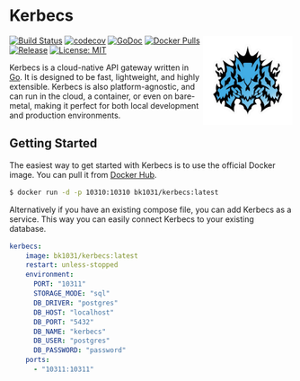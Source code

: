 # Kerbecs

<!-- <img align="right" width="159px" src="https://github.com/BK1031/Kerbecs/blob/main/assets/kerbecs.png?raw=true" alt="kerbecs-logo"> -->
<img align="right" width="159px" src="assets/kerbecs.png" alt="kerbecs-logo">

[![Build Status](https://github.com/BK1031/Kerbecs/actions/workflows/test.yml/badge.svg)](https://github.com/BK1031/Kerbecs/actions/workflows/test.yml)
[![codecov](https://codecov.io/gh/BK1031/Kerbecs/graph/badge.svg?token=R4NMABYGOZ)](https://codecov.io/gh/BK1031/Kerbecs)
[![GoDoc](https://pkg.go.dev/badge/github.com/bk1031/kerbecs?status.svg)](https://pkg.go.dev/github.com/bk1031/kerbecs?tab=doc)
[![Docker Pulls](https://img.shields.io/docker/pulls/bk1031/kerbecs?style=flat-square)](https://hub.docker.com/repository/docker/bk1031/kerbecs)
[![Release](https://img.shields.io/github/release/bk1031/kerbecs.svg?style=flat-square)](https://github.com/bk1031/kerbecs/releases)
[![License: MIT](https://img.shields.io/badge/License-MIT-yellow.svg)](https://opensource.org/licenses/MIT)


Kerbecs is a cloud-native API gateway written in [Go](https://go.dev/).
It is designed to be fast, lightweight, and highly extensible.
Kerbecs is also platform-agnostic, and can run in the cloud, a container, or even on bare-metal,
making it perfect for both local development and production environments.

## Getting Started

The easiest way to get started with Kerbecs is to use the official Docker image.
You can pull it from [Docker Hub](https://hub.docker.com/r/bk1031/kerbecs).

```bash
$ docker run -d -p 10310:10310 bk1031/kerbecs:latest
```

Alternatively if you have an existing compose file, you can add Kerbecs as a service.
This way you can easily connect Kerbecs to your existing database.

```yml
kerbecs:
    image: bk1031/kerbecs:latest
    restart: unless-stopped
    environment:
      PORT: "10311"
      STORAGE_MODE: "sql"
      DB_DRIVER: "postgres"
      DB_HOST: "localhost"
      DB_PORT: "5432"
      DB_NAME: "kerbecs"
      DB_USER: "postgres"
      DB_PASSWORD: "password"
    ports:
      - "10311:10311"
```